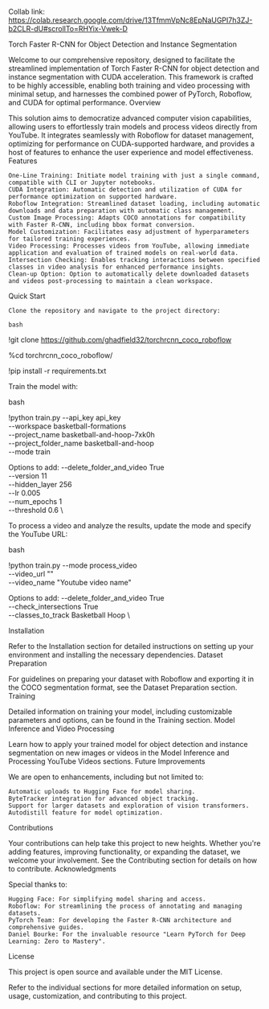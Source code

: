 Collab link: https://colab.research.google.com/drive/13TfmmVpNc8EpNaUGPI7h3ZJ-b2CLR-dU#scrollTo=RHYix-Vwek-D

Torch Faster R-CNN for Object Detection and Instance Segmentation

Welcome to our comprehensive repository, designed to facilitate the streamlined implementation of Torch Faster R-CNN for object detection and instance segmentation with CUDA acceleration. This framework is crafted to be highly accessible, enabling both training and video processing with minimal setup, and harnesses the combined power of PyTorch, Roboflow, and CUDA for optimal performance.
Overview

This solution aims to democratize advanced computer vision capabilities, allowing users to effortlessly train models and process videos directly from YouTube. It integrates seamlessly with Roboflow for dataset management, optimizing for performance on CUDA-supported hardware, and provides a host of features to enhance the user experience and model effectiveness.
Features

    One-Line Training: Initiate model training with just a single command, compatible with CLI or Jupyter notebooks.
    CUDA Integration: Automatic detection and utilization of CUDA for performance optimization on supported hardware.
    Roboflow Integration: Streamlined dataset loading, including automatic downloads and data preparation with automatic class management.
    Custom Image Processing: Adapts COCO annotations for compatibility with Faster R-CNN, including bbox format conversion.
    Model Customization: Facilitates easy adjustment of hyperparameters for tailored training experiences.
    Video Processing: Processes videos from YouTube, allowing immediate application and evaluation of trained models on real-world data.
    Intersection Checking: Enables tracking interactions between specified classes in video analysis for enhanced performance insights.
    Clean-up Option: Option to automatically delete downloaded datasets and videos post-processing to maintain a clean workspace.

Quick Start

    Clone the repository and navigate to the project directory:

    bash

!git clone https://github.com/ghadfield32/torchrcnn_coco_roboflow

%cd torchrcnn_coco_roboflow/

!pip install -r requirements.txt

Train the model with:

bash 

!python train.py --api_key api_key \
                --workspace basketball-formations \
                --project_name basketball-and-hoop-7xk0h \
                --project_folder_name basketball-and-hoop \
                --mode train 

Options to add:
                --delete_folder_and_video True \
                --version 11 \
                --hidden_layer 256 \
                --lr 0.005 \
                --num_epochs 1 \
                --threshold 0.6 \

To process a video and analyze the results, update the mode and specify the YouTube URL:

bash

!python train.py --mode process_video \
    --video_url "<YouTube URL>" \
    --video_name "Youtube video name"

Options to add:
    --delete_folder_and_video True \
    --check_intersections True \
    --classes_to_track Basketball Hoop \

Installation

Refer to the Installation section for detailed instructions on setting up your environment and installing the necessary dependencies.
Dataset Preparation

For guidelines on preparing your dataset with Roboflow and exporting it in the COCO segmentation format, see the Dataset Preparation section.
Training

Detailed information on training your model, including customizable parameters and options, can be found in the Training section.
Model Inference and Video Processing

Learn how to apply your trained model for object detection and instance segmentation on new images or videos in the Model Inference and Processing YouTube Videos sections.
Future Improvements

We are open to enhancements, including but not limited to:

    Automatic uploads to Hugging Face for model sharing.
    ByteTracker integration for advanced object tracking.
    Support for larger datasets and exploration of vision transformers.
    Autodistill feature for model optimization.

Contributions

Your contributions can help take this project to new heights. Whether you're adding features, improving functionality, or expanding the dataset, we welcome your involvement. See the Contributing section for details on how to contribute.
Acknowledgments

Special thanks to:

    Hugging Face: For simplifying model sharing and access.
    Roboflow: For streamlining the process of annotating and managing datasets.
    PyTorch Team: For developing the Faster R-CNN architecture and comprehensive guides.
    Daniel Bourke: For the invaluable resource "Learn PyTorch for Deep Learning: Zero to Mastery".


License

This project is open source and available under the MIT License.

Refer to the individual sections for more detailed information on setup, usage, customization, and contributing to this project.